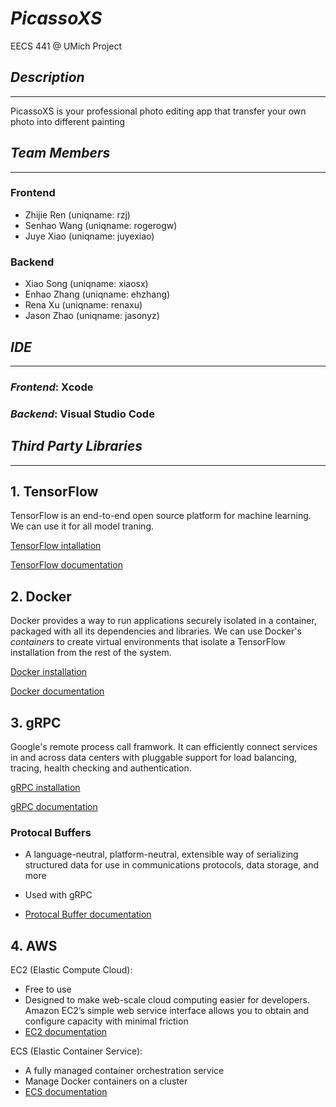 # ***PicassoXS***
EECS 441 @ UMich Project 

## *Description*
---
PicassoXS is your professional photo editing app that transfer your own photo into different painting


## *Team Members*
---
### Frontend
- Zhijie Ren (uniqname: rzj)
- Senhao Wang (uniqname: rogerogw)
- Juye Xiao (uniqname: juyexiao)

### Backend
- Xiao Song (uniqname: xiaosx)
- Enhao Zhang (uniqname: ehzhang)
- Rena Xu (uniqname: renaxu)
- Jason Zhao (uniqname: jasonyz)


## *IDE*
---
### ***Frontend***: Xcode

### ***Backend***: Visual Studio Code


## *Third Party Libraries*
---
## 1. TensorFlow
TensorFlow is an end-to-end open source platform for machine learning. We can use it for all model traning.

[TensorFlow intallation](https://www.tensorflow.org/install)

[TensorFlow documentation](https://www.tensorflow.org/api_docs)

## 2. Docker
Docker provides a way to run applications securely isolated in a container, packaged with all its dependencies and libraries. We can use Docker's *containers* to create virtual environments that isolate a TensorFlow installation from the rest of the system.

[Docker installation](https://docs.docker.com/install/)

[Docker documentation](https://docs.docker.com/)

##  3. gRPC
Google's remote process call framwork. It can efficiently connect services in and across data centers with pluggable support for load balancing, tracing, health checking and authentication.

[gRPC installation](https://grpc.io/blog/installation/)

[gRPC documentation](https://grpc.io/docs/)

### Protocal Buffers

- A language-neutral, platform-neutral, extensible way of serializing structured data for use in communications protocols, data storage, and more

- Used with gRPC

- [Protocal Buffer documentation](https://developers.google.com/protocol-buffers/docs/overview)

## 4. AWS
EC2 (Elastic Compute Cloud): 
- Free to use
- Designed to make web-scale cloud computing easier for developers. Amazon EC2’s simple web service interface allows you to obtain and configure capacity with minimal friction
- [EC2 documentation](https://docs.aws.amazon.com/ec2/index.html?nc2=h_ql_doc_ec2) 

ECS (Elastic Container Service):
- A fully managed container orchestration service
- Manage Docker containers on a cluster
- [ECS documentation](https://docs.aws.amazon.com/AmazonECS/latest/developerguide/Welcome.html)

